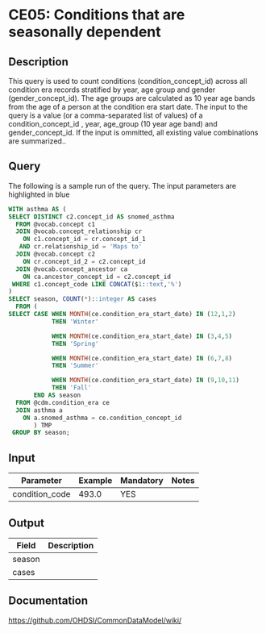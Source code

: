 <!---
Group:condition era
Name:CE05 Conditions that are seasonally dependent
Author:Patrick Ryan
CDM Version: 5.3
-->

# CE05: Conditions that are seasonally dependent

## Description
This query is used to count conditions (condition_concept_id) across all condition era records stratified by year, age group and gender (gender_concept_id). The age groups are calculated as 10 year age bands from the age of a person at the condition era start date. The input to the query is a value (or a comma-separated list of values) of a condition_concept_id , year, age_group (10 year age band) and gender_concept_id. If the input is ommitted, all existing value combinations are summarized..

## Query
The following is a sample run of the query. The input parameters are highlighted in blue

```sql
WITH asthma AS (
SELECT DISTINCT c2.concept_id AS snomed_asthma
  FROM @vocab.concept c1
  JOIN @vocab.concept_relationship cr
    ON c1.concept_id = cr.concept_id_1
   AND cr.relationship_id = 'Maps to'
  JOIN @vocab.concept c2
    ON cr.concept_id_2 = c2.concept_id
  JOIN @vocab.concept_ancestor ca
    ON ca.ancestor_concept_id = c2.concept_id   
 WHERE c1.concept_code LIKE CONCAT($1::text,'%')
)
SELECT season, COUNT(*)::integer AS cases
  FROM (
SELECT CASE WHEN MONTH(ce.condition_era_start_date) IN (12,1,2)
            THEN 'Winter'

	        WHEN MONTH(ce.condition_era_start_date) IN (3,4,5)
            THEN 'Spring'

	        WHEN MONTH(ce.condition_era_start_date) IN (6,7,8)
            THEN 'Summer'

	        WHEN MONTH(ce.condition_era_start_date) IN (9,10,11)
            THEN 'Fall'
       END AS season
  FROM @cdm.condition_era ce
  JOIN asthma a
    ON a.snomed_asthma = ce.condition_concept_id
       ) TMP
 GROUP BY season;
```
## Input

|  Parameter |  Example |  Mandatory |  Notes |
| --- | --- | --- | --- |
| condition_code | 493.0 |  YES |   |

## Output

|  Field |  Description |
| --- | --- |
| season |   |
| cases |   |



## Documentation
https://github.com/OHDSI/CommonDataModel/wiki/
